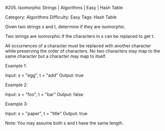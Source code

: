 #205. Isomorphic Strings | Algorithms | Easy | Hash Table

Category: Algorithms
Difficulty: Easy
Tags: Hash Table

Given two strings s and t, determine if they are isomorphic.

Two strings are isomorphic if the characters in s can be replaced to get t.

All occurrences of a character must be replaced with another character while preserving the order of characters. No two characters may map to the same character but a character may map to itself.

Example 1:


Input: s = "egg", t = "add"
Output: true


Example 2:


Input: s = "foo", t = "bar"
Output: false

Example 3:


Input: s = "paper", t = "title"
Output: true

Note:
You may assume both s and t have the same length.

